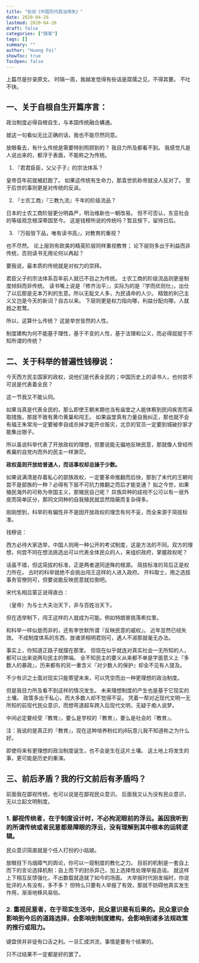 ```yaml
---
title: "批驳《中国历代政治得失》"
date: 2020-04-26
lastmod: 2020-04-26
draft: false
categories: ["随笔"]
tags: []
summary: ""
author: "Huang Fei"
showToc: true
TocOpen: false
---
```


上篇尽是抄录原文。
时隔一周，我越发觉得有些话是腐儒之见，不得其要。
不吐不快。

## 一、关于自根自生开篇序言：

政治制度必得自根自生，与本国传统融合媾通。

就这一句看似无比正确的话，我也不能尽然同意。

放眼看去，有什么传统是需要特别照顾到的？
我目力所及都看不到。
我感觉凡是人说出来的，都浮于表面，不能称之为传统。

1. 『君君臣臣，父父子子』的宗法体系？

皇帝百年前就被赶跑了。
如果这传统有生命力，那袁世凯称帝就没人反对了。
至于后世的事则更是对传统的反讽。

2. 『士农工商』『三教九流』千年的阶级流品？

日本的士农工商阶层更分明森严，明治维新也一朝改易。
但不可否认，东亚社会的等级观念根深蒂固至今。
这是钱穆所说的传统吗？暂且按下，留待日后。

3. 『万般皆下品，唯有读书高』，对教育的重视？

也不尽然。
论上层则有欧美的精英阶层同样重视教育；
论下层则多出于利益而非传统，否则读书无用论何以再起？

要我说，最本质的传统就是对权力的崇拜。

君臣父子的宗法体系百年前人就已不目之为传统。
士农工商的阶级流品则更是制度倾斜而非传统。
读书嘴上说是『修齐治平』，实际为的是『学而优则仕』，出仕了以后那是无本万利的生意。所以无耻文人多，为民请命的人少。
精致的利己主义又岂是今天的新词？自古以来。
下层则更是权力指向哪，利益分配向哪，人就趋之若鹜。

所以，这算什么传统？
这是举世皆然的人性。

制度建构为何不能基于理性，基于不变的人性，基于法理和公义，而必得屈就于不知所谓的传统？

## 二、关于科举的普遍性钱穆说：

今天西方民主国家的政权，说他们是代表全民的；中国历史上的读书人，也何尝不可说是代表着全民？

这一节我又不能认同。

如果当真是代表全民的，那么即使王朝末期也当有庙堂之人能体察到民间疾苦而采取措施，那就不致有黄巾黄巢和闯王。
如果庙堂真有力量自我纠正，那也就不会有福王朱常洵一定要被李自成杀掉才能开仓赈灾，北京的官员一定要到城破抄家才能集出银子。

所以虽说科举代表了开放政权的理想，但要说能无偏地反映民意，那就像人曾经所希冀的自党内而外的民主一样渺茫。

**政权虽则开放给普通人，而话事权却总操于少数。**

如果说满清是存着私心的部族政权，一定要革命推翻而后快，那到了末代的王朝何尝不是部族的一种？必得有下层不可抗力推翻之而后才能变通？
拟之今世，如果殖民海外的可称为帝国主义，那殖民自己呢？
异族异种的歧视不公可以有一层外皮而简单区分，那同文同种的自我殖民就显然隐蔽而复杂得多。

刚刚想到，科举的有偏性并不是因开放政权的理念有何不妥，而全来源于简拔标准。

钱穆说：

西方必待大家选举，中国人则用一种公开的考试制度，这是方法的不同。双方的理想，何尝不同在想法挑选出可以代表全体民众的人，来组织政府，掌握政权呢？

话虽不错，但这简拔的标准，正是两者道同途殊的根源。
简拔标准的背后正是权力所在。
古时的科举就绝不会挑出闯王这样的人进入政府。
开科取士，用之选拔事务官僚则可，但要说能反映民意就拉倒吧。

宋代名相吕蒙正说得直白：

（皇帝）为与士大夫治天下，非与百姓治天下。

但在选举制下，闯王这样的人就成为可能。例如特朗普挑落希拉里。

和科举一样似是而非的，还有李世默所谓『反映民意的威权』。
近年显然已经失效。
不成制度体系的东西，放诸贤相明君则可，遇人不淑那就毫无办法。

事实上，你知道正路子就摆在那里。
但现在似乎就连对真实社会一无所知的人，都可以出来说两句民主的弊端。
全不知民主的要义从来都不单是字面意义上『多数人的暴政』，历来都有的另一重含义『对少数人的保护』却全不见有人提及。

不少有识之士面对现实只能寄望未来，可以凭空而出一种更理想的政治制度。

但是我目力所及看不到这样的情况发生。
未来理想制度的产生也是基于它现实的土壤。
政策多出于私心，而大多数人却不觉得不妥。
凭着一帮对近现代文明一无所知的前现代民众意识，而想弯道超车跨入后现代文明，无疑于痴人说梦。

中间必定要经受『教育』，要么是学校的『教育』，要么是社会的『教育』。

注：我说的是真正的『教育』，现在这种培养粉红的j8玩意儿我不知道称之为什么好。

即使将来有更理想的政治制度诞生，也不会是生在这片土壤。
这土地上将发生的事，更可能是历史的重演。

## 三、前后矛盾？我的行文前后有矛盾吗？
前面我在鄙视传统，也可以说是在鄙视民众意识。
后面我又认为没有民众意识，无以立起文明制度。

### 1. 鄙视传统者，在于制度设计时，不必拘泥眼前的浮云。盖因我听到的所谓传统或者民意都是障眼的浮云，没有理解到其中根本的运转逻辑。

民众意识简直就是个任人打扮的小姑娘。

放眼目下乌烟瘴气的舆论，你可以一窥制度的教化之力。
目前的机制是一套自上而下的言论选择机制：自上而下的封杀异己，加上选择性处理举报造谣。
就这样上下相互反馈强化，不出数载就造就了如今的场面。
大举报时代刚发端时，你说批评的人有没有，多不多？
但特么只要有人举报了有效，那就不妨碍他真实发生作用，渐渐地移风易俗。

### 2. 重视民意者，在于现实生活中，民众意识是有后果的。民众意识会影响到今后的道路选择，会影响到制度建构，会影响到诸多法规政策的推行或阻力。
键盘侠并非徒有口舌之利。一旦汇成洪流，事情是要有个结果的。

只不过结果不一定都是好的罢了。